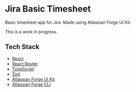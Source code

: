 # Jira Basic Timesheet

Basic timesheet app for Jira. Made using Atlassian Forge UI Kit.

This is a work in progress.

## Tech Stack

- [React](https://react.dev/reference/react)
- [React Router](https://reactrouter.com/home)
- [TypeScript](https://www.typescriptlang.org/)
- [Zod](https://zod.dev/v4)
- [Atlassian Forge UI Kit](https://developer.atlassian.com/platform/forge/ui-kit/components/)
- [Atlassian Forge CLI](https://developer.atlassian.com/platform/forge/cli-reference/)